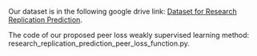 Our dataset is in the following google drive link:
[Dataset for Research Replication Prediction](https://drive.google.com/file/d/1kH57nqQSnPMcVquul1ojjLtTifyj5aAa/view?usp=sharing).

The code of our proposed peer loss weakly supervised learning method: research_replication_prediction_peer_loss_function.py.
